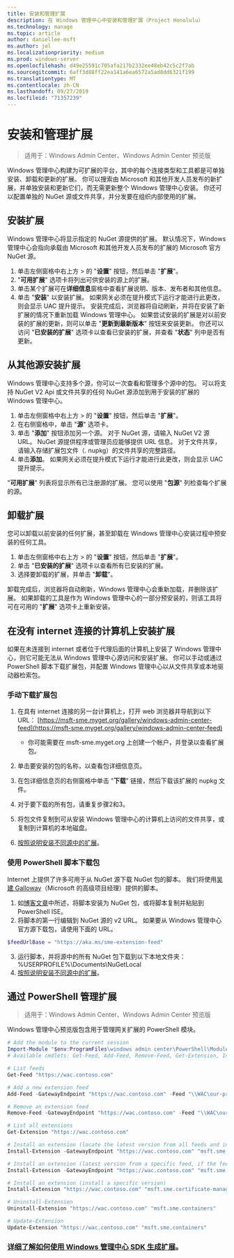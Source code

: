 ```yaml
---
title: 安装和管理扩展
description: 在 Windows 管理中心中安装和管理扩展（Project Honolulu）
ms.technology: manage
ms.topic: article
author: daniellee-msft
ms.author: jol
ms.localizationpriority: medium
ms.prod: windows-server
ms.openlocfilehash: d49e25591c705afa217b2332ee48eb42c5c2f7ab
ms.sourcegitcommit: 6aff3d88ff22ea141a6ea6572a5ad8dd6321f199
ms.translationtype: MT
ms.contentlocale: zh-CN
ms.lasthandoff: 09/27/2019
ms.locfileid: "71357239"
---
```

# <a name="install-and-manage-extensions"></a>安装和管理扩展

>适用于：Windows Admin Center、Windows Admin Center 预览版

Windows 管理中心构建为可扩展的平台，其中的每个连接类型和工具都是可单独安装、卸载和更新的扩展。 你可以搜索由 Microsoft 和其他开发人员发布的新扩展，并单独安装和更新它们，而无需更新整个 Windows 管理中心安装。 你还可以配置单独的 NuGet 源或文件共享，并分发要在组织内部使用的扩展。

## <a name="installing-an-extension"></a>安装扩展

Windows 管理中心将显示指定的 NuGet 源提供的扩展。 默认情况下，Windows 管理中心会指向承载由 Microsoft 和其他开发人员发布的扩展的 Microsoft 官方 NuGet 源。

1. 单击左侧窗格中右上方 > 的 "**设置**" 按钮，然后单击 "**扩展**"。 
2. "**可用扩展**" 选项卡将列出可供安装的源上的扩展。
3. 单击某个扩展可在**详细信息**窗格中查看扩展说明、版本、发布者和其他信息。
4. 单击 "**安装**" 以安装扩展。 如果网关必须在提升模式下运行才能进行此更改，则会显示 UAC 提升提示。 安装完成后，浏览器将自动刷新，并将在安装了新扩展的情况下重新加载 Windows 管理中心。 如果尝试安装的扩展是对以前安装的扩展的更新，则可以单击 "**更新到最新版本**" 按钮来安装更新。 你还可以访问 "**已安装的扩展**" 选项卡以查看已安装的扩展，并查看 "**状态**" 列中是否有更新。

## <a name="installing-extensions-from-a-different-feed"></a>从其他源安装扩展

Windows 管理中心支持多个源，你可以一次查看和管理多个源中的包。 可以将支持 NuGet V2 Api 或文件共享的任何 NuGet 源添加到用于安装的扩展的 Windows 管理中心。

1. 单击左侧窗格中右上方 > 的 "**设置**" 按钮，然后单击 "**扩展**"。
2. 在右侧窗格中，单击 "**源**" 选项卡。
3. 单击 "**添加**" 按钮添加另一个源。 对于 NuGet 源，请输入 NuGet V2 源 URL。 NuGet 源提供程序或管理员应能够提供 URL 信息。 对于文件共享，请输入存储扩展包文件（. nupkg）的文件共享的完整路径。
4. 单击**添加**。 如果网关必须在提升模式下运行才能进行此更改，则会显示 UAC 提升提示。

"**可用扩展**" 列表将显示所有已注册源的扩展。 您可以使用 "**包源**" 列检查每个扩展的源。

## <a name="uninstalling-an-extension"></a>卸载扩展

您可以卸载以前安装的任何扩展，甚至卸载在 Windows 管理中心安装过程中预安装的任何工具。

1. 单击左侧窗格中右上方 > 的 "**设置**" 按钮，然后单击 "**扩展**"。 
2. 单击 "**已安装的扩展**" 选项卡以查看所有已安装的扩展。
3. 选择要卸载的扩展，并单击 "**卸载**"。

卸载完成后，浏览器将自动刷新，Windows 管理中心会重新加载，并删除该扩展。 如果卸载的工具是作为 Windows 管理中心的一部分预安装的，则该工具将可在可用的 "**扩展**" 选项卡上重新安装。

## <a name="installing-extensions-on-a-computer-without-internet-connectivity"></a>在没有 internet 连接的计算机上安装扩展

如果在未连接到 internet 或者位于代理后面的计算机上安装了 Windows 管理中心，则它可能无法从 Windows 管理中心源访问和安装扩展。 你可以手动或通过 PowerShell 脚本下载扩展包，并配置 Windows 管理中心以从文件共享或本地驱动器检索包。

### <a name="manually-downloading-extension-packages"></a>手动下载扩展包

1. 在具有 internet 连接的另一台计算机上，打开 web 浏览器并导航到以下 URL： [https://msft-sme.myget.org/gallery/windows-admin-center-feed](https://msft-sme.myget.org/gallery/windows-admin-center-feed) 

   * 你可能需要在 msft-sme.myget.org 上创建一个帐户，并登录以查看扩展包。

2. 单击要安装的包的名称，以查看包详细信息页。
3. 在包详细信息页的右侧窗格中单击 "**下载**" 链接，然后下载该扩展的 nupkg 文件。
4. 对于要下载的所有包，请重复步骤2和3。
5. 将包文件复制到可从安装 Windows 管理中心的计算机上访问的文件共享，或复制到计算机的本地磁盘。
6. [按照说明安装不同源中的扩展](#installing-extensions-from-a-different-feed)。

### <a name="downloading-packages-with-a-powershell-script"></a>使用 PowerShell 脚本下载包

Internet 上提供了许多可用于从 NuGet 源下载 NuGet 包的脚本。 我们将使用[吴建 Galloway](https://weblogs.asp.net/jongalloway/downloading-a-local-nuget-repository-with-powershell)（Microsoft 的高级项目经理）提供的脚本。

1. 如[博客文章](https://weblogs.asp.net/jongalloway/downloading-a-local-nuget-repository-with-powershell)中所述，将脚本安装为 NuGet 包，或将脚本复制并粘贴到 PowerShell ISE。
2. 将脚本的第一行编辑到 NuGet 源的 v2 URL。 如果要从 Windows 管理中心官方源下载包，请使用下面的 URL。

```powershell
$feedUrlBase = "https://aka.ms/sme-extension-feed"
```

3. 运行脚本，并将源中的所有 NuGet 包下载到以下本地文件夹：%USERPROFILE%\Documents\NuGetLocal
4. [按照说明安装不同源中的扩展](#installing-extensions-from-a-different-feed)。

## <a name="manage-extensions-with-powershell"></a>通过 PowerShell 管理扩展

>适用于：Windows Admin Center、Windows Admin Center 预览版

Windows 管理中心预览版包含用于管理网关扩展的 PowerShell 模块。

```powershell
# Add the module to the current session
Import-Module "$env:ProgramFiles\windows admin center\PowerShell\Modules\ExtensionTools"
# Available cmdlets: Get-Feed, Add-Feed, Remove-Feed, Get-Extension, Install-Extension, Uninstall-Extension, Update-Extension

# List feeds
Get-Feed "https://wac.contoso.com"

# Add a new extension feed
Add-Feed -GatewayEndpoint "https://wac.contoso.com" -Feed "\\WAC\our-private-extensions"

# Remove an extension feed
Remove-Feed -GatewayEndpoint "https://wac.contoso.com" -Feed "\\WAC\our-private-extensions"

# List all extensions
Get-Extension "https://wac.contoso.com"

# Install an extension (locate the latest version from all feeds and install it)
Install-Extension -GatewayEndpoint "https://wac.contoso.com" "msft.sme.containers"

# Install an extension (latest version from a specific feed, if the feed is not present, it will be added)
Install-Extension -GatewayEndpoint "https://wac.contoso.com" "msft.sme.containers" -Feed "https://aka.ms/sme-extension-feed"

# Install an extension (install a specific version)
Install-Extension "https://wac.contoso.com" "msft.sme.certificate-manager" "0.133.0"

# Uninstall-Extension
Uninstall-Extension "https://wac.contoso.com" "msft.sme.containers"

# Update-Extension
Update-Extension "https://wac.contoso.com" "msft.sme.containers"
```

### <a name="learn-more-about-building-an-extension-with-the-windows-admin-center-sdkextendextensibility-overviewmd"></a>[详细了解如何使用 Windows 管理中心 SDK 生成扩展](../extend/extensibility-overview.md)。